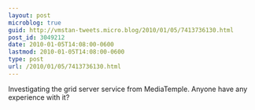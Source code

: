 ```yaml
---
layout: post
microblog: true
guid: http://vmstan-tweets.micro.blog/2010/01/05/7413736130.html
post_id: 3049212
date: 2010-01-05T14:08:00-0600
lastmod: 2010-01-05T14:08:00-0600
type: post
url: /2010/01/05/7413736130.html
---
```

Investigating the grid server service from MediaTemple. Anyone have any experience with it?
